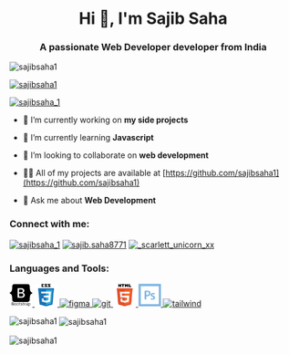 <h1 align="center">Hi 👋, I'm Sajib Saha</h1>
<h3 align="center">A passionate Web Developer developer from India</h3>

<p align="left"> <img src="https://komarev.com/ghpvc/?username=sajibsaha1&label=Profile%20views&color=0e75b6&style=flat" alt="sajibsaha1" /> </p>

<p align="left"> <a href="https://github.com/ryo-ma/github-profile-trophy"><img src="https://github-profile-trophy.vercel.app/?username=sajibsaha1" alt="sajibsaha1" /></a> </p>

<p align="left"> <a href="https://twitter.com/sajibsaha_1" target="blank"><img src="https://img.shields.io/twitter/follow/sajibsaha_1?logo=twitter&style=for-the-badge" alt="sajibsaha_1" /></a> </p>

- 🔭 I’m currently working on **my side projects**

- 🌱 I’m currently learning **Javascript**

- 👯 I’m looking to collaborate on **web development**

- 👨‍💻 All of my projects are available at [https://github.com/sajibsaha1](https://github.com/sajibsaha1)

- 💬 Ask me about **Web Development**

<h3 align="left">Connect with me:</h3>
<p align="left">
<a href="https://twitter.com/sajibsaha_1" target="blank"><img align="center" src="https://raw.githubusercontent.com/rahuldkjain/github-profile-readme-generator/master/src/images/icons/Social/twitter.svg" alt="sajibsaha_1" height="30" width="40" /></a>
<a href="https://fb.com/sajib.saha8771" target="blank"><img align="center" src="https://raw.githubusercontent.com/rahuldkjain/github-profile-readme-generator/master/src/images/icons/Social/facebook.svg" alt="sajib.saha8771" height="30" width="40" /></a>
<a href="https://instagram.com/_scarlett_unicorn_xx" target="blank"><img align="center" src="https://raw.githubusercontent.com/rahuldkjain/github-profile-readme-generator/master/src/images/icons/Social/instagram.svg" alt="_scarlett_unicorn_xx" height="30" width="40" /></a>
</p>

<h3 align="left">Languages and Tools:</h3>
<p align="left"> <a href="https://getbootstrap.com" target="_blank" rel="noreferrer"> <img src="https://raw.githubusercontent.com/devicons/devicon/master/icons/bootstrap/bootstrap-plain-wordmark.svg" alt="bootstrap" width="40" height="40"/> </a> <a href="https://www.w3schools.com/css/" target="_blank" rel="noreferrer"> <img src="https://raw.githubusercontent.com/devicons/devicon/master/icons/css3/css3-original-wordmark.svg" alt="css3" width="40" height="40"/> </a> <a href="https://www.figma.com/" target="_blank" rel="noreferrer"> <img src="https://www.vectorlogo.zone/logos/figma/figma-icon.svg" alt="figma" width="40" height="40"/> </a> <a href="https://git-scm.com/" target="_blank" rel="noreferrer"> <img src="https://www.vectorlogo.zone/logos/git-scm/git-scm-icon.svg" alt="git" width="40" height="40"/> </a> <a href="https://www.w3.org/html/" target="_blank" rel="noreferrer"> <img src="https://raw.githubusercontent.com/devicons/devicon/master/icons/html5/html5-original-wordmark.svg" alt="html5" width="40" height="40"/> </a> <a href="https://www.photoshop.com/en" target="_blank" rel="noreferrer"> <img src="https://raw.githubusercontent.com/devicons/devicon/master/icons/photoshop/photoshop-line.svg" alt="photoshop" width="40" height="40"/> </a> <a href="https://tailwindcss.com/" target="_blank" rel="noreferrer"> <img src="https://www.vectorlogo.zone/logos/tailwindcss/tailwindcss-icon.svg" alt="tailwind" width="40" height="40"/> </a> </p>

<p><img align="left" src="https://github-readme-stats.vercel.app/api/top-langs?username=sajibsaha1&show_icons=true&locale=en&layout=compact" alt="sajibsaha1" /></p>

<p>&nbsp;<img align="center" src="https://github-readme-stats.vercel.app/api?username=sajibsaha1&show_icons=true&locale=en" alt="sajibsaha1" /></p>

<p><img align="center" src="https://github-readme-streak-stats.herokuapp.com/?user=sajibsaha1&" alt="sajibsaha1" /></p>
